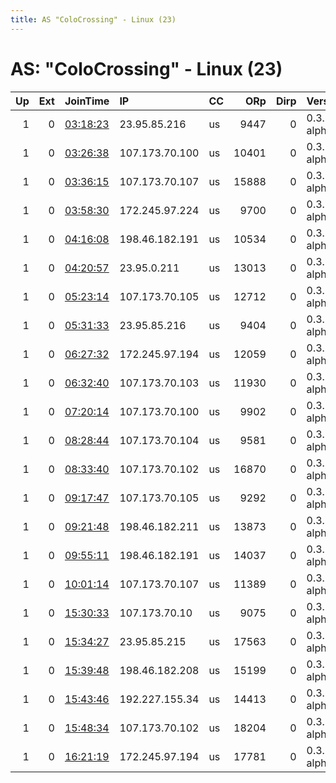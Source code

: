 ```yaml
---
title: AS "ColoCrossing" - Linux (23)
---
```


# AS: "ColoCrossing" - Linux (23)

|   Up |   Ext | JoinTime                                                                                            | IP             | CC   |   ORp |   Dirp | Version       | Contact                   | Nickname     |   eFamMembers |
|-----:|------:|:----------------------------------------------------------------------------------------------------|:---------------|:-----|------:|-------:|:--------------|:--------------------------|:-------------|--------------:|
|    1 |     0 | [03:18:23](https://metrics.torproject.org/rs.html#details/C00BF86148C5391530FAFB550BD79706BCB55EB7) | 23.95.85.216   | us   |  9447 |      0 | 0.3.5.5-alpha | bddwwell6 at gmail com    | Bottom00S    |             1 |
|    1 |     0 | [03:26:38](https://metrics.torproject.org/rs.html#details/C00BCA7A0EE03FD6E8B9BBBE1D9250DC2194EFD9) | 107.173.70.100 | us   | 10401 |      0 | 0.3.5.5-alpha | bch440w AT yeezee.io      | Porksoundz   |             1 |
|    1 |     0 | [03:36:15](https://metrics.torproject.org/rs.html#details/C00B7102C5E1CF4F18CB529F05830FCCC1BDC611) | 107.173.70.107 | us   | 15888 |      0 | 0.3.5.5-alpha | look4dotme at-hotmail.com | PLZTornode   |             1 |
|    1 |     0 | [03:58:30](https://metrics.torproject.org/rs.html#details/2D56F86ABB41462E1CAA58F55F0BA15E843B5FDB) | 172.245.97.224 | us   |  9700 |      0 | 0.3.5.5-alpha | abaubum@ mail com         | LikeTORLike  |             1 |
|    1 |     0 | [04:16:08](https://metrics.torproject.org/rs.html#details/2D56F2422C0DC5BA859E9167321314A26B1557C6) | 198.46.182.191 | us   | 10534 |      0 | 0.3.5.5-alpha | fofalafel gmail com       | RedSBoll999  |             1 |
|    1 |     0 | [04:20:57](https://metrics.torproject.org/rs.html#details/2D56FB048E4838534CA3F5276591632A64FE99F5) | 23.95.0.211    | us   | 13013 |      0 | 0.3.5.5-alpha | crab33s@yahoo.com         | ifufcrab     |             1 |
|    1 |     0 | [05:23:14](https://metrics.torproject.org/rs.html#details/2EBFF85DAEB4CB84A117F801801BE9A536AE7524) | 107.173.70.105 | us   | 12712 |      0 | 0.3.5.5-alpha | evertme2 atmail net       | ihaZtordrunk |             1 |
|    1 |     0 | [05:31:33](https://metrics.torproject.org/rs.html#details/48A3DD64243F50550ABEFA1EB73D8D50E701C370) | 23.95.85.216   | us   |  9404 |      0 | 0.3.5.5-alpha | do wwoo rry at gmail      | UKNOWnoto    |             1 |
|    1 |     0 | [06:27:32](https://metrics.torproject.org/rs.html#details/2EBFFE2CBC8F1AC47EF3406B8010BDBDD9A83084) | 172.245.97.194 | us   | 12059 |      0 | 0.3.5.5-alpha | distorikATgmail.COM       | erRHeroes    |             1 |
|    1 |     0 | [06:32:40](https://metrics.torproject.org/rs.html#details/48A3F20EA43CC7B4B124D3F8894795D31A3F90E4) | 107.173.70.103 | us   | 11930 |      0 | 0.3.5.5-alpha | strapaganzza at mail.net  | nerevgiuap   |             1 |
|    1 |     0 | [07:20:14](https://metrics.torproject.org/rs.html#details/48A3F9E9990FB122839DD301D2195E2040DFD02F) | 107.173.70.100 | us   |  9902 |      0 | 0.3.5.5-alpha | painkillsde AT gmail c    | coldBloodT   |             1 |
|    1 |     0 | [08:28:44](https://metrics.torproject.org/rs.html#details/AA08AE727D782C71930D828C4236CB2434E559C6) | 107.173.70.104 | us   |  9581 |      0 | 0.3.5.5-alpha | grave345235@gm ail.com    | rEPlace3r    |             1 |
|    1 |     0 | [08:33:40](https://metrics.torproject.org/rs.html#details/8788B1A28148ABD7C48ADF00791BBE795BC4A282) | 107.173.70.102 | us   | 16870 |      0 | 0.3.5.5-alpha | nneoodww9 at mail.com     | Historitian  |             1 |
|    1 |     0 | [09:17:47](https://metrics.torproject.org/rs.html#details/AA088A35AFC64BE27806EB4CEB8DA059F157EBD9) | 107.173.70.105 | us   |  9292 |      0 | 0.3.5.5-alpha | ultimost gmail at         | Bailarumba   |             1 |
|    1 |     0 | [09:21:48](https://metrics.torproject.org/rs.html#details/878874CD42DE8695A0C02B6A5385E18638C0F95A) | 198.46.182.211 | us   | 13873 |      0 | 0.3.5.5-alpha | augllsdn4@gmail.com       | lighTOR      |             1 |
|    1 |     0 | [09:55:11](https://metrics.torproject.org/rs.html#details/AA08CE96617B2D3B6F4753805B6C8244E07A40E9) | 198.46.182.191 | us   | 14037 |      0 | 0.3.5.5-alpha | elistranoob AT gmail dot. | ChOue        |             1 |
|    1 |     0 | [10:01:14](https://metrics.torproject.org/rs.html#details/8788AAB8C1E28693C30CFC4159EE0F313C25D610) | 107.173.70.107 | us   | 11389 |      0 | 0.3.5.5-alpha | to me baby at yahoo.com   | bagarabild   |             1 |
|    1 |     0 | [15:30:33](https://metrics.torproject.org/rs.html#details/A099DAA630AC76F03FBB6138E2EBA884151E8706) | 107.173.70.10  | us   |  9075 |      0 | 0.3.5.5-alpha | besktrsop@gmail.com       | TorpDay      |             1 |
|    1 |     0 | [15:34:27](https://metrics.torproject.org/rs.html#details/FB346238C8FCB515A49F53049D0129BF69EAD7CA) | 23.95.85.215   | us   | 17563 |      0 | 0.3.5.5-alpha | bebe rexa AT nomail.com   | RepeldeVay   |             1 |
|    1 |     0 | [15:39:48](https://metrics.torproject.org/rs.html#details/A099ED2475CE64280119ECDE46EA414931014540) | 198.46.182.208 | us   | 15199 |      0 | 0.3.5.5-alpha | pokerspot1@yahoo.com      | delldivision |             1 |
|    1 |     0 | [15:43:46](https://metrics.torproject.org/rs.html#details/FB34E30229A265047A6A136AECA4CBBAA88EA12E) | 192.227.155.34 | us   | 14413 |      0 | 0.3.5.5-alpha | justnomail1 AT gmail com  | elitor00     |             1 |
|    1 |     0 | [15:48:34](https://metrics.torproject.org/rs.html#details/A099DBA1456E1A185613DE047F728BA48D8CB79B) | 107.173.70.102 | us   | 18204 |      0 | 0.3.5.5-alpha | spint000r AT jepajio.io   | SPintro      |             1 |
|    1 |     0 | [16:21:19](https://metrics.torproject.org/rs.html#details/FB347A7601D71BA4F929C27EDCC2A9B168DF0B79) | 172.245.97.194 | us   | 17781 |      0 | 0.3.5.5-alpha | mustamus3d at gmail       | mustaHesh    |             1 |

